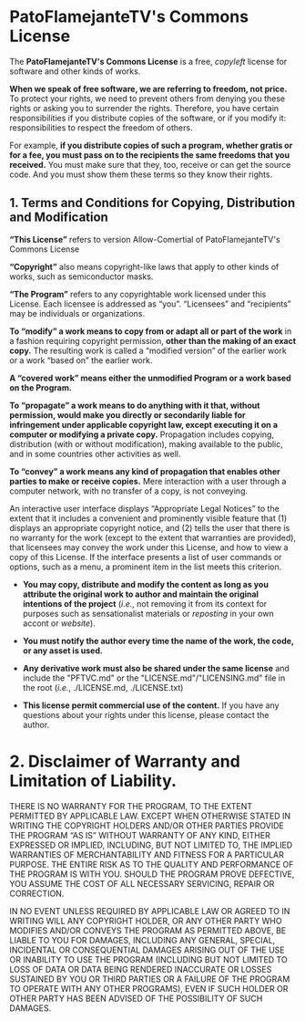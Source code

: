 # PatoFlamejanteTV's Commons License
The **PatoFlamejanteTV's Commons License** is a free, _copyleft_ license for software and other kinds of works.

**When we speak of free software, we are referring to freedom, not price.** To protect your rights, we need to prevent others from denying you these rights or asking you to surrender the rights. Therefore, you have certain responsibilities if you distribute copies of the software, or if you modify it: responsibilities to respect the freedom of others.

For example, **if you distribute copies of such a program, whether gratis or for a fee, you must pass on to the recipients the same freedoms that you received.** You must make sure that they, too, receive or can get the source code. And you must show them these terms so they know their rights.
## 1. Terms and Conditions for Copying, Distribution and Modification

**“This License”** refers to version Allow-Comertial of PatoFlamejanteTV's Commons License

**“Copyright”** also means copyright-like laws that apply to other kinds of works, such as semiconductor masks.

**“The Program”** refers to any copyrightable work licensed under this License. Each licensee is addressed as “you”. “Licensees” and “recipients” may be individuals or organizations.

**To “modify” a work means to copy from or adapt all or part of the work** in a fashion requiring copyright permission, **other than the making of an exact copy.** The resulting work is called a “modified version” of the earlier work or a work “based on” the earlier work.

**A “covered work” means either the unmodified Program or a work based on the Program.**

**To “propagate” a work means to do anything with it that, without permission, would make you directly or secondarily liable for infringement under applicable copyright law, except executing it on a computer or modifying a private copy.** Propagation includes copying, distribution (with or without modification), making available to the public, and in some countries other activities as well.

**To “convey” a work means any kind of propagation that enables other parties to make or receive copies.** Mere interaction with a user through a computer network, with no transfer of a copy, is not conveying.

An interactive user interface displays “Appropriate Legal Notices” to the extent that it includes a convenient and prominently visible feature that (1) displays an appropriate copyright notice, and (2) tells the user that there is no warranty for the work (except to the extent that warranties are provided), that licensees may convey the work under this License, and how to view a copy of this License. If the interface presents a list of user commands or options, such as a menu, a prominent item in the list meets this criterion.

- **You may copy, distribute and modify the content as long as you attribute the original work to author and maintain the original intentions of the project** (_i.e._, not removing it from its context for purposes such as sensationalist materials or _reposting_ in your own accont or _website_).

- **You must notify the author every time the name of the work, the code, or any asset is used.**

- **Any derivative work must also be shared under the same license** and include the "PFTVC.md" or the "LICENSE.md"/"LICENSING.md" file in the root (_i.e._, ./LICENSE.md, ./LICENSE.txt)

- **This license permit commercial use of the content.** If you have any questions about your rights under this license, please contact the author.

# 2. Disclaimer of Warranty and Limitation of Liability.
THERE IS NO WARRANTY FOR THE PROGRAM, TO THE EXTENT PERMITTED BY APPLICABLE LAW. EXCEPT WHEN OTHERWISE STATED IN WRITING THE COPYRIGHT HOLDERS AND/OR OTHER PARTIES PROVIDE THE PROGRAM “AS IS” WITHOUT WARRANTY OF ANY KIND, EITHER EXPRESSED OR IMPLIED, INCLUDING, BUT NOT LIMITED TO, THE IMPLIED WARRANTIES OF MERCHANTABILITY AND FITNESS FOR A PARTICULAR PURPOSE. THE ENTIRE RISK AS TO THE QUALITY AND PERFORMANCE OF THE PROGRAM IS WITH YOU. SHOULD THE PROGRAM PROVE DEFECTIVE, YOU ASSUME THE COST OF ALL NECESSARY SERVICING, REPAIR OR CORRECTION.

IN NO EVENT UNLESS REQUIRED BY APPLICABLE LAW OR AGREED TO IN WRITING WILL ANY COPYRIGHT HOLDER, OR ANY OTHER PARTY WHO MODIFIES AND/OR CONVEYS THE PROGRAM AS PERMITTED ABOVE, BE LIABLE TO YOU FOR DAMAGES, INCLUDING ANY GENERAL, SPECIAL, INCIDENTAL OR CONSEQUENTIAL DAMAGES ARISING OUT OF THE USE OR INABILITY TO USE THE PROGRAM (INCLUDING BUT NOT LIMITED TO LOSS OF DATA OR DATA BEING RENDERED INACCURATE OR LOSSES SUSTAINED BY YOU OR THIRD PARTIES OR A FAILURE OF THE PROGRAM TO OPERATE WITH ANY OTHER PROGRAMS), EVEN IF SUCH HOLDER OR OTHER PARTY HAS BEEN ADVISED OF THE POSSIBILITY OF SUCH DAMAGES.
